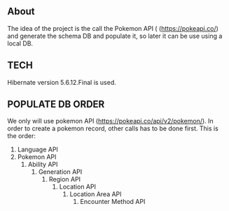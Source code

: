 ## About
The idea of the project is the call the Pokemon API ( (https://pokeapi.co/) and
generate the schema DB and populate it, so later it can be use using a local DB.
## TECH
Hibernate version 5.6.12.Final is used.

## POPULATE DB ORDER
We only will use pokemon API (https://pokeapi.co/api/v2/pokemon/). In order to
create a pokemon record, other calls has to be done first. This is the order:
1. Language API
2. Pokemon API 
   1. Ability API
      1. Generation API
         1. Region API
            1. Location API
               1. Location Area API
                  1. Encounter Method API
  